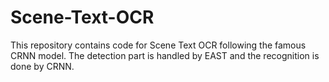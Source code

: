# Scene-Text-OCR
This repository contains code for Scene Text OCR following the famous CRNN model. The detection part is handled by EAST and the recognition is done by CRNN.
